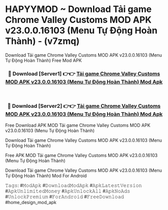 # HAPYYMOD ~ Download Tải game Chrome Valley Customs MOD APK v23.0.0.16103 (Menu Tự Động Hoàn Thành) - (v7zmq)
Download Tải game Chrome Valley Customs MOD APK v23.0.0.16103 (Menu Tự Động Hoàn Thành) Free Mod APK

<div align="center">
<h3>🔴 Download [Server1] 👉👉 <a href="https://apk-comot.site?title=Tải_game_Chrome_Valley_Customs_MOD_APK_v23.0.0.16103_(Menu_Tự_Động_Hoàn_Thành)">Tải game Chrome Valley Customs MOD APK v23.0.0.16103 (Menu Tự Động Hoàn Thành) Mod Apk</a></h3><br>

<h3>🔴 Download [Server2] 👉👉 <a href="https://apk-comot.site?title=Tải_game_Chrome_Valley_Customs_MOD_APK_v23.0.0.16103_(Menu_Tự_Động_Hoàn_Thành)">Tải game Chrome Valley Customs MOD APK v23.0.0.16103 (Menu Tự Động Hoàn Thành) Mod Apk</a></h3>
</div>


Free Download APK MOD Tải game Chrome Valley Customs MOD APK v23.0.0.16103 (Menu Tự Động Hoàn Thành)

Download Tải game Chrome Valley Customs MOD APK v23.0.0.16103 (Menu Tự Động Hoàn Thành) 

Free APK MOD Tải game Chrome Valley Customs MOD APK v23.0.0.16103 (Menu Tự Động Hoàn Thành) 

Download Tải game Chrome Valley Customs MOD APK v23.0.0.16103 (Menu Tự Động Hoàn Thành) Mod For Android

𝚃𝚊𝚐𝚜: #𝙼𝚘𝚍𝙰𝚙𝚔 #𝙳𝚘𝚠𝚗𝚕𝚘𝚊𝚍𝙼𝚘𝚍𝙰𝚙𝚔 #𝙰𝚙𝚔𝙻𝚊𝚝𝚎𝚜𝚝𝚅𝚎𝚛𝚜𝚒𝚘𝚗 #𝙰𝚙𝚔𝚄𝚗𝚕𝚒𝚖𝚒𝚝𝚎𝚍𝙼𝚘𝚗𝚎𝚢 #𝙰𝚙𝚔𝚄𝚗𝚕𝚘𝚌𝚔𝙰𝚕𝚕 #𝙰𝚙𝚔𝙽𝚘𝙰𝚍𝚜 #𝚄𝚗𝚕𝚘𝚌𝚔𝙿𝚛𝚎𝚖𝚒𝚞𝚖 #𝙵𝚘𝚛𝙰𝚗𝚍𝚛𝚘𝚒𝚍 #𝙵𝚛𝚎𝚎𝙳𝚘𝚠𝚗𝚕𝚘𝚊𝚍 #home_design_mod_apk